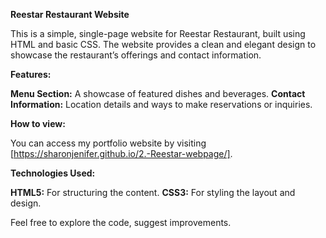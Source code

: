 **Reestar Restaurant Website**

This is a simple, single-page website for Reestar Restaurant, built using HTML and basic CSS. The website provides a clean and elegant design to showcase the restaurant’s offerings and contact information.

**Features:**

**Menu Section:** A showcase of featured dishes and beverages.
**Contact Information:** Location details and ways to make reservations or inquiries.

**How to view:**

You can access my portfolio website by visiting [https://sharonjenifer.github.io/2.-Reestar-webpage/].

**Technologies Used:**

**HTML5:** For structuring the content.
**CSS3:** For styling the layout and design.

Feel free to explore the code, suggest improvements.
